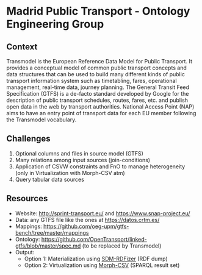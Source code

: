 # Madrid Public Transport - Ontology Engineering Group

## Context
Transmodel is the European Reference Data Model for Public Transport. It provides a conceptual model of common public transport concepts and data structures that can be used to build many different kinds of public transport information system such as timetabling, fares, operational management, real-time data, journey planning. The General Transit Feed Specification (GTFS) is a de-facto standard developed by Google for the description of public transport schedules, routes, fares, etc. and publish open data in the web by transport authorities. National Access Point (NAP) aims to have an entry point of transport data for each EU member following the Transmodel vocabulary.


## Challenges
1. Optional columns and files in source model (GTFS)
2. Many relations among input sources (join-conditions)
3. Application of CSVW constraints and FnO to manage heterogeneity (only in Virtualization with Morph-CSV atm)
4. Query tabular data sources


## Resources
- Website: http://sprint-transport.eu/ and https://www.snap-project.eu/
- Data: any GTFS file like the ones at https://datos.crtm.es/
- Mappings: https://github.com/oeg-upm/gtfs-bench/tree/master/mappings  
- Ontology: https://github.com/OpenTransport/linked-gtfs/blob/master/spec.md (to be replaced by Transmodel)
- Output: 
	- Option 1: Materialization using [SDM-RDFizer](https://github.com/oeg-upm/morph-csv) (RDF dump)
	- Option 2: Virtualization using [Morph-CSV](https://github.com/SDM-TIB/SDM-RDFizer) (SPARQL result set)